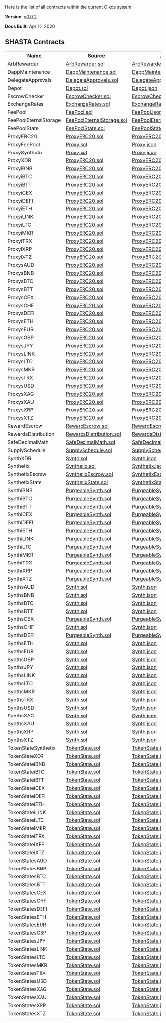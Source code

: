 Here is the list of all contracts within the current Oikos system.

**Version**: [v0.0.2](https://github.com/oikos-cash/oikos/tree/v0.0.2)

**Docs Built**: Apr 10, 2020



 
## SHASTA Contracts
<table><tr><th>Name</th><th>Source</th><th>ABI</th><th>Address</th></tr>
              <tr>
                <td>ArbRewarder</td>
                <td><a target="_blank" href="https://github.com/oikos-cash/oikos/blob/master/contracts/ArbRewarder.sol">ArbRewarder.sol</a></td>
                <td><a target="_blank" href="https://raw.githubusercontent.com/oikos-cash/oikos-js/master/lib/abis/shasta/ArbRewarder.json">ArbRewarder.json</a></td>
                <td><a target="_blank" href="https://shasta.tronscan.io/#/address/TQSzkqxRUiahFoUccjqNiRJFrRfaQBt8WQ">TQSzkqxRUiahFoUccjqNiRJFrRfaQBt8WQ</a>
                </td>
              </tr>
              <tr>
                <td>DappMaintenance</td>
                <td><a target="_blank" href="https://github.com/oikos-cash/oikos/blob/master/contracts/DappMaintenance.sol">DappMaintenance.sol</a></td>
                <td><a target="_blank" href="https://raw.githubusercontent.com/oikos-cash/oikos-js/master/lib/abis/shasta/DappMaintenance.json">DappMaintenance.json</a></td>
                <td><a target="_blank" href="https://shasta.tronscan.io/#/address/TMbsaahBosatxBC34WjfbLQxBfcF7B1gKs">TMbsaahBosatxBC34WjfbLQxBfcF7B1gKs</a>
                </td>
              </tr>
              <tr>
                <td>DelegateApprovals</td>
                <td><a target="_blank" href="https://github.com/oikos-cash/oikos/blob/master/contracts/DelegateApprovals.sol">DelegateApprovals.sol</a></td>
                <td><a target="_blank" href="https://raw.githubusercontent.com/oikos-cash/oikos-js/master/lib/abis/shasta/DelegateApprovals.json">DelegateApprovals.json</a></td>
                <td><a target="_blank" href="https://shasta.tronscan.io/#/address/THm35mJjSHAtgv2bLpR9VUyRdZyoauMdgr">THm35mJjSHAtgv2bLpR9VUyRdZyoauMdgr</a>
                </td>
              </tr>
              <tr>
                <td>Depot</td>
                <td><a target="_blank" href="https://github.com/oikos-cash/oikos/blob/master/contracts/Depot.sol">Depot.sol</a></td>
                <td><a target="_blank" href="https://raw.githubusercontent.com/oikos-cash/oikos-js/master/lib/abis/shasta/Depot.json">Depot.json</a></td>
                <td><a target="_blank" href="https://shasta.tronscan.io/#/address/TAqfGsbucgCB9pRuiEHJhUNBnMXa5z2zBn">TAqfGsbucgCB9pRuiEHJhUNBnMXa5z2zBn</a>
                </td>
              </tr>
              <tr>
                <td>EscrowChecker</td>
                <td><a target="_blank" href="https://github.com/oikos-cash/oikos/blob/master/contracts/EscrowChecker.sol">EscrowChecker.sol</a></td>
                <td><a target="_blank" href="https://raw.githubusercontent.com/oikos-cash/oikos-js/master/lib/abis/shasta/EscrowChecker.json">EscrowChecker.json</a></td>
                <td><a target="_blank" href="https://shasta.tronscan.io/#/address/TKW9XLS68zsUrjW8RsShN4JeRf8HrUbaFw">TKW9XLS68zsUrjW8RsShN4JeRf8HrUbaFw</a>
                </td>
              </tr>
              <tr>
                <td>ExchangeRates</td>
                <td><a target="_blank" href="https://github.com/oikos-cash/oikos/blob/master/contracts/ExchangeRates.sol">ExchangeRates.sol</a></td>
                <td><a target="_blank" href="https://raw.githubusercontent.com/oikos-cash/oikos-js/master/lib/abis/shasta/ExchangeRates.json">ExchangeRates.json</a></td>
                <td><a target="_blank" href="https://shasta.tronscan.io/#/address/TLq9xNjSbtA2qH9RncSQHj5dqdj2Drgg81">TLq9xNjSbtA2qH9RncSQHj5dqdj2Drgg81</a>
                </td>
              </tr>
              <tr>
                <td>FeePool</td>
                <td><a target="_blank" href="https://github.com/oikos-cash/oikos/blob/master/contracts/FeePool.sol">FeePool.sol</a></td>
                <td><a target="_blank" href="https://raw.githubusercontent.com/oikos-cash/oikos-js/master/lib/abis/shasta/FeePool.json">FeePool.json</a></td>
                <td><a target="_blank" href="https://shasta.tronscan.io/#/address/TQdSfKSYc6j3SQrsdzgCdqaV6ZPLRxWQLa">TQdSfKSYc6j3SQrsdzgCdqaV6ZPLRxWQLa</a>
                </td>
              </tr>
              <tr>
                <td>FeePoolEternalStorage</td>
                <td><a target="_blank" href="https://github.com/oikos-cash/oikos/blob/master/contracts/FeePoolEternalStorage.sol">FeePoolEternalStorage.sol</a></td>
                <td><a target="_blank" href="https://raw.githubusercontent.com/oikos-cash/oikos-js/master/lib/abis/shasta/FeePoolEternalStorage.json">FeePoolEternalStorage.json</a></td>
                <td><a target="_blank" href="https://shasta.tronscan.io/#/address/TEVjVKMh6dvwxyWLc7P5urvkhC2kxAqMqt">TEVjVKMh6dvwxyWLc7P5urvkhC2kxAqMqt</a>
                </td>
              </tr>
              <tr>
                <td>FeePoolState</td>
                <td><a target="_blank" href="https://github.com/oikos-cash/oikos/blob/master/contracts/FeePoolState.sol">FeePoolState.sol</a></td>
                <td><a target="_blank" href="https://raw.githubusercontent.com/oikos-cash/oikos-js/master/lib/abis/shasta/FeePoolState.json">FeePoolState.json</a></td>
                <td><a target="_blank" href="https://shasta.tronscan.io/#/address/TJwduZBtpMsj5dHiiMrdojWBZJBpbv4nFy">TJwduZBtpMsj5dHiiMrdojWBZJBpbv4nFy</a>
                </td>
              </tr>
              <tr>
                <td>ProxyERC20</td>
                <td><a target="_blank" href="https://github.com/oikos-cash/oikos/blob/master/contracts/ProxyERC20.sol">ProxyERC20.sol</a></td>
                <td><a target="_blank" href="https://raw.githubusercontent.com/oikos-cash/oikos-js/master/lib/abis/shasta/ProxyERC20.json">ProxyERC20.json</a></td>
                <td><a target="_blank" href="https://shasta.tronscan.io/#/address/TXDTbMyeR6NeqZEGCJ5qRZDwCs4NhbPyAy">TXDTbMyeR6NeqZEGCJ5qRZDwCs4NhbPyAy</a>
                </td>
              </tr>
              <tr>
                <td>ProxyFeePool</td>
                <td><a target="_blank" href="https://github.com/oikos-cash/oikos/blob/master/contracts/Proxy.sol">Proxy.sol</a></td>
                <td><a target="_blank" href="https://raw.githubusercontent.com/oikos-cash/oikos-js/master/lib/abis/shasta/Proxy.json">Proxy.json</a></td>
                <td><a target="_blank" href="https://shasta.tronscan.io/#/address/TEcmfDdCzFfe7LskLwPJivp4SmS7yFx5Yc">TEcmfDdCzFfe7LskLwPJivp4SmS7yFx5Yc</a>
                </td>
              </tr>
              <tr>
                <td>ProxySynthetix</td>
                <td><a target="_blank" href="https://github.com/oikos-cash/oikos/blob/master/contracts/Proxy.sol">Proxy.sol</a></td>
                <td><a target="_blank" href="https://raw.githubusercontent.com/oikos-cash/oikos-js/master/lib/abis/shasta/Proxy.json">Proxy.json</a></td>
                <td><a target="_blank" href="https://shasta.tronscan.io/#/address/TCdYAEDsAdzUSfPScwtQojv621WbhqMwKz">TCdYAEDsAdzUSfPScwtQojv621WbhqMwKz</a>
                </td>
              </tr>
              <tr>
                <td>ProxyXDR</td>
                <td><a target="_blank" href="https://github.com/oikos-cash/oikos/blob/master/contracts/ProxyERC20.sol">ProxyERC20.sol</a></td>
                <td><a target="_blank" href="https://raw.githubusercontent.com/oikos-cash/oikos-js/master/lib/abis/shasta/ProxyERC20.json">ProxyERC20.json</a></td>
                <td><a target="_blank" href="https://shasta.tronscan.io/#/address/TJbTovzmALWRqihBYVCRXgFUY2YgCNbdrr">TJbTovzmALWRqihBYVCRXgFUY2YgCNbdrr</a>
                </td>
              </tr>
              <tr>
                <td>ProxyiBNB</td>
                <td><a target="_blank" href="https://github.com/oikos-cash/oikos/blob/master/contracts/ProxyERC20.sol">ProxyERC20.sol</a></td>
                <td><a target="_blank" href="https://raw.githubusercontent.com/oikos-cash/oikos-js/master/lib/abis/shasta/ProxyERC20.json">ProxyERC20.json</a></td>
                <td><a target="_blank" href="https://shasta.tronscan.io/#/address/TARN4gMicuMxBU13TV3iC7nBBjj23LRiDu">TARN4gMicuMxBU13TV3iC7nBBjj23LRiDu</a>
                </td>
              </tr>
              <tr>
                <td>ProxyiBTC</td>
                <td><a target="_blank" href="https://github.com/oikos-cash/oikos/blob/master/contracts/ProxyERC20.sol">ProxyERC20.sol</a></td>
                <td><a target="_blank" href="https://raw.githubusercontent.com/oikos-cash/oikos-js/master/lib/abis/shasta/ProxyERC20.json">ProxyERC20.json</a></td>
                <td><a target="_blank" href="https://shasta.tronscan.io/#/address/TL6DbCoe6Gp91b2C6efho7buMoHqtmAy17">TL6DbCoe6Gp91b2C6efho7buMoHqtmAy17</a>
                </td>
              </tr>
              <tr>
                <td>ProxyiBTT</td>
                <td><a target="_blank" href="https://github.com/oikos-cash/oikos/blob/master/contracts/ProxyERC20.sol">ProxyERC20.sol</a></td>
                <td><a target="_blank" href="https://raw.githubusercontent.com/oikos-cash/oikos-js/master/lib/abis/shasta/ProxyERC20.json">ProxyERC20.json</a></td>
                <td><a target="_blank" href="https://shasta.tronscan.io/#/address/TPS3YnxUDPWLk7pwvJpPrbsvj2SFTk2TKX">TPS3YnxUDPWLk7pwvJpPrbsvj2SFTk2TKX</a>
                </td>
              </tr>
              <tr>
                <td>ProxyiCEX</td>
                <td><a target="_blank" href="https://github.com/oikos-cash/oikos/blob/master/contracts/ProxyERC20.sol">ProxyERC20.sol</a></td>
                <td><a target="_blank" href="https://raw.githubusercontent.com/oikos-cash/oikos-js/master/lib/abis/shasta/ProxyERC20.json">ProxyERC20.json</a></td>
                <td><a target="_blank" href="https://shasta.tronscan.io/#/address/TWQnjmV36HpUBBDiW3jjx7cVtbT59KN9U6">TWQnjmV36HpUBBDiW3jjx7cVtbT59KN9U6</a>
                </td>
              </tr>
              <tr>
                <td>ProxyiDEFI</td>
                <td><a target="_blank" href="https://github.com/oikos-cash/oikos/blob/master/contracts/ProxyERC20.sol">ProxyERC20.sol</a></td>
                <td><a target="_blank" href="https://raw.githubusercontent.com/oikos-cash/oikos-js/master/lib/abis/shasta/ProxyERC20.json">ProxyERC20.json</a></td>
                <td><a target="_blank" href="https://shasta.tronscan.io/#/address/TFfxTetfg1Ew9bPTmHFP6jQ5RYucAWV4kE">TFfxTetfg1Ew9bPTmHFP6jQ5RYucAWV4kE</a>
                </td>
              </tr>
              <tr>
                <td>ProxyiETH</td>
                <td><a target="_blank" href="https://github.com/oikos-cash/oikos/blob/master/contracts/ProxyERC20.sol">ProxyERC20.sol</a></td>
                <td><a target="_blank" href="https://raw.githubusercontent.com/oikos-cash/oikos-js/master/lib/abis/shasta/ProxyERC20.json">ProxyERC20.json</a></td>
                <td><a target="_blank" href="https://shasta.tronscan.io/#/address/TYtiJfy85Ybqr6ommEca2EjVPg2mQbaCqa">TYtiJfy85Ybqr6ommEca2EjVPg2mQbaCqa</a>
                </td>
              </tr>
              <tr>
                <td>ProxyiLINK</td>
                <td><a target="_blank" href="https://github.com/oikos-cash/oikos/blob/master/contracts/ProxyERC20.sol">ProxyERC20.sol</a></td>
                <td><a target="_blank" href="https://raw.githubusercontent.com/oikos-cash/oikos-js/master/lib/abis/shasta/ProxyERC20.json">ProxyERC20.json</a></td>
                <td><a target="_blank" href="https://shasta.tronscan.io/#/address/TNBVb2as9bDyiNZN4Ays47oh5wF1TqxUJ4">TNBVb2as9bDyiNZN4Ays47oh5wF1TqxUJ4</a>
                </td>
              </tr>
              <tr>
                <td>ProxyiLTC</td>
                <td><a target="_blank" href="https://github.com/oikos-cash/oikos/blob/master/contracts/ProxyERC20.sol">ProxyERC20.sol</a></td>
                <td><a target="_blank" href="https://raw.githubusercontent.com/oikos-cash/oikos-js/master/lib/abis/shasta/ProxyERC20.json">ProxyERC20.json</a></td>
                <td><a target="_blank" href="https://shasta.tronscan.io/#/address/TUVbLyg7K89PCUQ11EYwoy4ZmfVoHAb2gY">TUVbLyg7K89PCUQ11EYwoy4ZmfVoHAb2gY</a>
                </td>
              </tr>
              <tr>
                <td>ProxyiMKR</td>
                <td><a target="_blank" href="https://github.com/oikos-cash/oikos/blob/master/contracts/ProxyERC20.sol">ProxyERC20.sol</a></td>
                <td><a target="_blank" href="https://raw.githubusercontent.com/oikos-cash/oikos-js/master/lib/abis/shasta/ProxyERC20.json">ProxyERC20.json</a></td>
                <td><a target="_blank" href="https://shasta.tronscan.io/#/address/TX3pKEEoRZSjqKoV1q1pdSVe357aGcbmxk">TX3pKEEoRZSjqKoV1q1pdSVe357aGcbmxk</a>
                </td>
              </tr>
              <tr>
                <td>ProxyiTRX</td>
                <td><a target="_blank" href="https://github.com/oikos-cash/oikos/blob/master/contracts/ProxyERC20.sol">ProxyERC20.sol</a></td>
                <td><a target="_blank" href="https://raw.githubusercontent.com/oikos-cash/oikos-js/master/lib/abis/shasta/ProxyERC20.json">ProxyERC20.json</a></td>
                <td><a target="_blank" href="https://shasta.tronscan.io/#/address/TZ6o6SjqbwwyaXAhwHVSttVabNkA3JHaeA">TZ6o6SjqbwwyaXAhwHVSttVabNkA3JHaeA</a>
                </td>
              </tr>
              <tr>
                <td>ProxyiXRP</td>
                <td><a target="_blank" href="https://github.com/oikos-cash/oikos/blob/master/contracts/ProxyERC20.sol">ProxyERC20.sol</a></td>
                <td><a target="_blank" href="https://raw.githubusercontent.com/oikos-cash/oikos-js/master/lib/abis/shasta/ProxyERC20.json">ProxyERC20.json</a></td>
                <td><a target="_blank" href="https://shasta.tronscan.io/#/address/TMvxuEjF7oRJ7B4nZgXeie5DTdc4sxwfgj">TMvxuEjF7oRJ7B4nZgXeie5DTdc4sxwfgj</a>
                </td>
              </tr>
              <tr>
                <td>ProxyiXTZ</td>
                <td><a target="_blank" href="https://github.com/oikos-cash/oikos/blob/master/contracts/ProxyERC20.sol">ProxyERC20.sol</a></td>
                <td><a target="_blank" href="https://raw.githubusercontent.com/oikos-cash/oikos-js/master/lib/abis/shasta/ProxyERC20.json">ProxyERC20.json</a></td>
                <td><a target="_blank" href="https://shasta.tronscan.io/#/address/TSq66ezQtPQm21A2cUBbKS6GsgNXKSJqAQ">TSq66ezQtPQm21A2cUBbKS6GsgNXKSJqAQ</a>
                </td>
              </tr>
              <tr>
                <td>ProxysAUD</td>
                <td><a target="_blank" href="https://github.com/oikos-cash/oikos/blob/master/contracts/ProxyERC20.sol">ProxyERC20.sol</a></td>
                <td><a target="_blank" href="https://raw.githubusercontent.com/oikos-cash/oikos-js/master/lib/abis/shasta/ProxyERC20.json">ProxyERC20.json</a></td>
                <td><a target="_blank" href="https://shasta.tronscan.io/#/address/TXTVkUuvw496ucApD43KywrBG3hPRPSXxX">TXTVkUuvw496ucApD43KywrBG3hPRPSXxX</a>
                </td>
              </tr>
              <tr>
                <td>ProxysBNB</td>
                <td><a target="_blank" href="https://github.com/oikos-cash/oikos/blob/master/contracts/ProxyERC20.sol">ProxyERC20.sol</a></td>
                <td><a target="_blank" href="https://raw.githubusercontent.com/oikos-cash/oikos-js/master/lib/abis/shasta/ProxyERC20.json">ProxyERC20.json</a></td>
                <td><a target="_blank" href="https://shasta.tronscan.io/#/address/TSKF4fWuc7tRKjbg8ADg2cZW71u3UJTeQZ">TSKF4fWuc7tRKjbg8ADg2cZW71u3UJTeQZ</a>
                </td>
              </tr>
              <tr>
                <td>ProxysBTC</td>
                <td><a target="_blank" href="https://github.com/oikos-cash/oikos/blob/master/contracts/ProxyERC20.sol">ProxyERC20.sol</a></td>
                <td><a target="_blank" href="https://raw.githubusercontent.com/oikos-cash/oikos-js/master/lib/abis/shasta/ProxyERC20.json">ProxyERC20.json</a></td>
                <td><a target="_blank" href="https://shasta.tronscan.io/#/address/TPFmTFqZjchDq5vrxQ9CJb2A4jsZL9M6Vo">TPFmTFqZjchDq5vrxQ9CJb2A4jsZL9M6Vo</a>
                </td>
              </tr>
              <tr>
                <td>ProxysBTT</td>
                <td><a target="_blank" href="https://github.com/oikos-cash/oikos/blob/master/contracts/ProxyERC20.sol">ProxyERC20.sol</a></td>
                <td><a target="_blank" href="https://raw.githubusercontent.com/oikos-cash/oikos-js/master/lib/abis/shasta/ProxyERC20.json">ProxyERC20.json</a></td>
                <td><a target="_blank" href="https://shasta.tronscan.io/#/address/TNEzrZcNHy7jkEhFaNgeff6GHbZe329uVC">TNEzrZcNHy7jkEhFaNgeff6GHbZe329uVC</a>
                </td>
              </tr>
              <tr>
                <td>ProxysCEX</td>
                <td><a target="_blank" href="https://github.com/oikos-cash/oikos/blob/master/contracts/ProxyERC20.sol">ProxyERC20.sol</a></td>
                <td><a target="_blank" href="https://raw.githubusercontent.com/oikos-cash/oikos-js/master/lib/abis/shasta/ProxyERC20.json">ProxyERC20.json</a></td>
                <td><a target="_blank" href="https://shasta.tronscan.io/#/address/TM8gJm87D65VurXJQGhvEmPesWKZFrb2bv">TM8gJm87D65VurXJQGhvEmPesWKZFrb2bv</a>
                </td>
              </tr>
              <tr>
                <td>ProxysCHF</td>
                <td><a target="_blank" href="https://github.com/oikos-cash/oikos/blob/master/contracts/ProxyERC20.sol">ProxyERC20.sol</a></td>
                <td><a target="_blank" href="https://raw.githubusercontent.com/oikos-cash/oikos-js/master/lib/abis/shasta/ProxyERC20.json">ProxyERC20.json</a></td>
                <td><a target="_blank" href="https://shasta.tronscan.io/#/address/TLeSniU5rJM5TCjWa52TKCnwMeJy3HQ6yx">TLeSniU5rJM5TCjWa52TKCnwMeJy3HQ6yx</a>
                </td>
              </tr>
              <tr>
                <td>ProxysDEFI</td>
                <td><a target="_blank" href="https://github.com/oikos-cash/oikos/blob/master/contracts/ProxyERC20.sol">ProxyERC20.sol</a></td>
                <td><a target="_blank" href="https://raw.githubusercontent.com/oikos-cash/oikos-js/master/lib/abis/shasta/ProxyERC20.json">ProxyERC20.json</a></td>
                <td><a target="_blank" href="https://shasta.tronscan.io/#/address/TNPoMdc46tAsu88FSLv5vWVQvWxJZ6nPM4">TNPoMdc46tAsu88FSLv5vWVQvWxJZ6nPM4</a>
                </td>
              </tr>
              <tr>
                <td>ProxysETH</td>
                <td><a target="_blank" href="https://github.com/oikos-cash/oikos/blob/master/contracts/ProxyERC20.sol">ProxyERC20.sol</a></td>
                <td><a target="_blank" href="https://raw.githubusercontent.com/oikos-cash/oikos-js/master/lib/abis/shasta/ProxyERC20.json">ProxyERC20.json</a></td>
                <td><a target="_blank" href="https://shasta.tronscan.io/#/address/TUivX3BtmvFkvh1hhebr3DCmUbtPFJZssw">TUivX3BtmvFkvh1hhebr3DCmUbtPFJZssw</a>
                </td>
              </tr>
              <tr>
                <td>ProxysEUR</td>
                <td><a target="_blank" href="https://github.com/oikos-cash/oikos/blob/master/contracts/ProxyERC20.sol">ProxyERC20.sol</a></td>
                <td><a target="_blank" href="https://raw.githubusercontent.com/oikos-cash/oikos-js/master/lib/abis/shasta/ProxyERC20.json">ProxyERC20.json</a></td>
                <td><a target="_blank" href="https://shasta.tronscan.io/#/address/TNjGgA4VaXJDTeie3dZmqqHqWRC5vKyj5r">TNjGgA4VaXJDTeie3dZmqqHqWRC5vKyj5r</a>
                </td>
              </tr>
              <tr>
                <td>ProxysGBP</td>
                <td><a target="_blank" href="https://github.com/oikos-cash/oikos/blob/master/contracts/ProxyERC20.sol">ProxyERC20.sol</a></td>
                <td><a target="_blank" href="https://raw.githubusercontent.com/oikos-cash/oikos-js/master/lib/abis/shasta/ProxyERC20.json">ProxyERC20.json</a></td>
                <td><a target="_blank" href="https://shasta.tronscan.io/#/address/TAfdd625zag7TjwjPsb263f8hyosKKprJk">TAfdd625zag7TjwjPsb263f8hyosKKprJk</a>
                </td>
              </tr>
              <tr>
                <td>ProxysJPY</td>
                <td><a target="_blank" href="https://github.com/oikos-cash/oikos/blob/master/contracts/ProxyERC20.sol">ProxyERC20.sol</a></td>
                <td><a target="_blank" href="https://raw.githubusercontent.com/oikos-cash/oikos-js/master/lib/abis/shasta/ProxyERC20.json">ProxyERC20.json</a></td>
                <td><a target="_blank" href="https://shasta.tronscan.io/#/address/THcNEFkZ5nzsaTMVXTS36kk3ho9Tx3CHZ1">THcNEFkZ5nzsaTMVXTS36kk3ho9Tx3CHZ1</a>
                </td>
              </tr>
              <tr>
                <td>ProxysLINK</td>
                <td><a target="_blank" href="https://github.com/oikos-cash/oikos/blob/master/contracts/ProxyERC20.sol">ProxyERC20.sol</a></td>
                <td><a target="_blank" href="https://raw.githubusercontent.com/oikos-cash/oikos-js/master/lib/abis/shasta/ProxyERC20.json">ProxyERC20.json</a></td>
                <td><a target="_blank" href="https://shasta.tronscan.io/#/address/TBmu7P4g8BAfME8WAjatHipibfpvoTNwSa">TBmu7P4g8BAfME8WAjatHipibfpvoTNwSa</a>
                </td>
              </tr>
              <tr>
                <td>ProxysLTC</td>
                <td><a target="_blank" href="https://github.com/oikos-cash/oikos/blob/master/contracts/ProxyERC20.sol">ProxyERC20.sol</a></td>
                <td><a target="_blank" href="https://raw.githubusercontent.com/oikos-cash/oikos-js/master/lib/abis/shasta/ProxyERC20.json">ProxyERC20.json</a></td>
                <td><a target="_blank" href="https://shasta.tronscan.io/#/address/TH1r9izUbDzHEp236WBXst2oRbrE6rQn6J">TH1r9izUbDzHEp236WBXst2oRbrE6rQn6J</a>
                </td>
              </tr>
              <tr>
                <td>ProxysMKR</td>
                <td><a target="_blank" href="https://github.com/oikos-cash/oikos/blob/master/contracts/ProxyERC20.sol">ProxyERC20.sol</a></td>
                <td><a target="_blank" href="https://raw.githubusercontent.com/oikos-cash/oikos-js/master/lib/abis/shasta/ProxyERC20.json">ProxyERC20.json</a></td>
                <td><a target="_blank" href="https://shasta.tronscan.io/#/address/TGL1yLdo6Cyh7vKgGMrUHo5MXvCVRyjVCX">TGL1yLdo6Cyh7vKgGMrUHo5MXvCVRyjVCX</a>
                </td>
              </tr>
              <tr>
                <td>ProxysTRX</td>
                <td><a target="_blank" href="https://github.com/oikos-cash/oikos/blob/master/contracts/ProxyERC20.sol">ProxyERC20.sol</a></td>
                <td><a target="_blank" href="https://raw.githubusercontent.com/oikos-cash/oikos-js/master/lib/abis/shasta/ProxyERC20.json">ProxyERC20.json</a></td>
                <td><a target="_blank" href="https://shasta.tronscan.io/#/address/TATt7QiRcrrhaoDhm2Xky3Yn7fjPWfRMdV">TATt7QiRcrrhaoDhm2Xky3Yn7fjPWfRMdV</a>
                </td>
              </tr>
              <tr>
                <td>ProxysUSD</td>
                <td><a target="_blank" href="https://github.com/oikos-cash/oikos/blob/master/contracts/ProxyERC20.sol">ProxyERC20.sol</a></td>
                <td><a target="_blank" href="https://raw.githubusercontent.com/oikos-cash/oikos-js/master/lib/abis/shasta/ProxyERC20.json">ProxyERC20.json</a></td>
                <td><a target="_blank" href="https://shasta.tronscan.io/#/address/TBFdp2jfMccwneRnbcobCa6txrxo1a1tvi">TBFdp2jfMccwneRnbcobCa6txrxo1a1tvi</a>
                </td>
              </tr>
              <tr>
                <td>ProxysXAG</td>
                <td><a target="_blank" href="https://github.com/oikos-cash/oikos/blob/master/contracts/ProxyERC20.sol">ProxyERC20.sol</a></td>
                <td><a target="_blank" href="https://raw.githubusercontent.com/oikos-cash/oikos-js/master/lib/abis/shasta/ProxyERC20.json">ProxyERC20.json</a></td>
                <td><a target="_blank" href="https://shasta.tronscan.io/#/address/TUH6jcYB7gFze6VK5icnkKg8Pf4wsJdCYf">TUH6jcYB7gFze6VK5icnkKg8Pf4wsJdCYf</a>
                </td>
              </tr>
              <tr>
                <td>ProxysXAU</td>
                <td><a target="_blank" href="https://github.com/oikos-cash/oikos/blob/master/contracts/ProxyERC20.sol">ProxyERC20.sol</a></td>
                <td><a target="_blank" href="https://raw.githubusercontent.com/oikos-cash/oikos-js/master/lib/abis/shasta/ProxyERC20.json">ProxyERC20.json</a></td>
                <td><a target="_blank" href="https://shasta.tronscan.io/#/address/TEFHnoJDTyxPeza9rdjxWUp9AmeboQLXhr">TEFHnoJDTyxPeza9rdjxWUp9AmeboQLXhr</a>
                </td>
              </tr>
              <tr>
                <td>ProxysXRP</td>
                <td><a target="_blank" href="https://github.com/oikos-cash/oikos/blob/master/contracts/ProxyERC20.sol">ProxyERC20.sol</a></td>
                <td><a target="_blank" href="https://raw.githubusercontent.com/oikos-cash/oikos-js/master/lib/abis/shasta/ProxyERC20.json">ProxyERC20.json</a></td>
                <td><a target="_blank" href="https://shasta.tronscan.io/#/address/TEiLfb4PJtJhPbCRx8hH7w47AhYDXigi2M">TEiLfb4PJtJhPbCRx8hH7w47AhYDXigi2M</a>
                </td>
              </tr>
              <tr>
                <td>ProxysXTZ</td>
                <td><a target="_blank" href="https://github.com/oikos-cash/oikos/blob/master/contracts/ProxyERC20.sol">ProxyERC20.sol</a></td>
                <td><a target="_blank" href="https://raw.githubusercontent.com/oikos-cash/oikos-js/master/lib/abis/shasta/ProxyERC20.json">ProxyERC20.json</a></td>
                <td><a target="_blank" href="https://shasta.tronscan.io/#/address/TUtNubfPr8Bj3AoR1YdztJtXF8xXexvxGZ">TUtNubfPr8Bj3AoR1YdztJtXF8xXexvxGZ</a>
                </td>
              </tr>
              <tr>
                <td>RewardEscrow</td>
                <td><a target="_blank" href="https://github.com/oikos-cash/oikos/blob/master/contracts/RewardEscrow.sol">RewardEscrow.sol</a></td>
                <td><a target="_blank" href="https://raw.githubusercontent.com/oikos-cash/oikos-js/master/lib/abis/shasta/RewardEscrow.json">RewardEscrow.json</a></td>
                <td><a target="_blank" href="https://shasta.tronscan.io/#/address/TVgoLk8PnJcG7NBF7k3kLbtH5ZyNUpJtYQ">TVgoLk8PnJcG7NBF7k3kLbtH5ZyNUpJtYQ</a>
                </td>
              </tr>
              <tr>
                <td>RewardsDistribution</td>
                <td><a target="_blank" href="https://github.com/oikos-cash/oikos/blob/master/contracts/RewardsDistribution.sol">RewardsDistribution.sol</a></td>
                <td><a target="_blank" href="https://raw.githubusercontent.com/oikos-cash/oikos-js/master/lib/abis/shasta/RewardsDistribution.json">RewardsDistribution.json</a></td>
                <td><a target="_blank" href="https://shasta.tronscan.io/#/address/TERhbqdKdZWj1iay1BdMzufyhfYrDWDRrf">TERhbqdKdZWj1iay1BdMzufyhfYrDWDRrf</a>
                </td>
              </tr>
              <tr>
                <td>SafeDecimalMath</td>
                <td><a target="_blank" href="https://github.com/oikos-cash/oikos/blob/master/contracts/SafeDecimalMath.sol">SafeDecimalMath.sol</a></td>
                <td><a target="_blank" href="https://raw.githubusercontent.com/oikos-cash/oikos-js/master/lib/abis/shasta/SafeDecimalMath.json">SafeDecimalMath.json</a></td>
                <td><a target="_blank" href="https://shasta.tronscan.io/#/address/TESZ8fnrQYGKvnSLYRW5V3MYhzqpwFYBET">TESZ8fnrQYGKvnSLYRW5V3MYhzqpwFYBET</a>
                </td>
              </tr>
              <tr>
                <td>SupplySchedule</td>
                <td><a target="_blank" href="https://github.com/oikos-cash/oikos/blob/master/contracts/SupplySchedule.sol">SupplySchedule.sol</a></td>
                <td><a target="_blank" href="https://raw.githubusercontent.com/oikos-cash/oikos-js/master/lib/abis/shasta/SupplySchedule.json">SupplySchedule.json</a></td>
                <td><a target="_blank" href="https://shasta.tronscan.io/#/address/TW93YLgiUAqbPd3W4cTzhNqyDnVdfVWiGg">TW93YLgiUAqbPd3W4cTzhNqyDnVdfVWiGg</a>
                </td>
              </tr>
              <tr>
                <td>SynthXDR</td>
                <td><a target="_blank" href="https://github.com/oikos-cash/oikos/blob/master/contracts/Synth.sol">Synth.sol</a></td>
                <td><a target="_blank" href="https://raw.githubusercontent.com/oikos-cash/oikos-js/master/lib/abis/shasta/Synth.json">Synth.json</a></td>
                <td><a target="_blank" href="https://shasta.tronscan.io/#/address/TLe4ids9n6BU6AbDL1ZyXwe4WfjiAFiwhk">TLe4ids9n6BU6AbDL1ZyXwe4WfjiAFiwhk</a>
                </td>
              </tr>
              <tr>
                <td>Synthetix</td>
                <td><a target="_blank" href="https://github.com/oikos-cash/oikos/blob/master/contracts/Synthetix.sol">Synthetix.sol</a></td>
                <td><a target="_blank" href="https://raw.githubusercontent.com/oikos-cash/oikos-js/master/lib/abis/shasta/Synthetix.json">Synthetix.json</a></td>
                <td><a target="_blank" href="https://shasta.tronscan.io/#/address/TMLDn1nJKBCFkRNFghT8Cb7c5UJZfwYmnX">TMLDn1nJKBCFkRNFghT8Cb7c5UJZfwYmnX</a>
                </td>
              </tr>
              <tr>
                <td>SynthetixEscrow</td>
                <td><a target="_blank" href="https://github.com/oikos-cash/oikos/blob/master/contracts/SynthetixEscrow.sol">SynthetixEscrow.sol</a></td>
                <td><a target="_blank" href="https://raw.githubusercontent.com/oikos-cash/oikos-js/master/lib/abis/shasta/SynthetixEscrow.json">SynthetixEscrow.json</a></td>
                <td><a target="_blank" href="https://shasta.tronscan.io/#/address/TLQyJ4pWeXPyvj5ehyvy3f3HbejBFVVqZs">TLQyJ4pWeXPyvj5ehyvy3f3HbejBFVVqZs</a>
                </td>
              </tr>
              <tr>
                <td>SynthetixState</td>
                <td><a target="_blank" href="https://github.com/oikos-cash/oikos/blob/master/contracts/SynthetixState.sol">SynthetixState.sol</a></td>
                <td><a target="_blank" href="https://raw.githubusercontent.com/oikos-cash/oikos-js/master/lib/abis/shasta/SynthetixState.json">SynthetixState.json</a></td>
                <td><a target="_blank" href="https://shasta.tronscan.io/#/address/TXu2shW8Kz25f2dapuikNYFrmTeC1AADC3">TXu2shW8Kz25f2dapuikNYFrmTeC1AADC3</a>
                </td>
              </tr>
              <tr>
                <td>SynthiBNB</td>
                <td><a target="_blank" href="https://github.com/oikos-cash/oikos/blob/master/contracts/PurgeableSynth.sol">PurgeableSynth.sol</a></td>
                <td><a target="_blank" href="https://raw.githubusercontent.com/oikos-cash/oikos-js/master/lib/abis/shasta/PurgeableSynth.json">PurgeableSynth.json</a></td>
                <td><a target="_blank" href="https://shasta.tronscan.io/#/address/TFtnLmS6WELN6mmt5q96ZoC957yz6arfrd">TFtnLmS6WELN6mmt5q96ZoC957yz6arfrd</a>
                </td>
              </tr>
              <tr>
                <td>SynthiBTC</td>
                <td><a target="_blank" href="https://github.com/oikos-cash/oikos/blob/master/contracts/PurgeableSynth.sol">PurgeableSynth.sol</a></td>
                <td><a target="_blank" href="https://raw.githubusercontent.com/oikos-cash/oikos-js/master/lib/abis/shasta/PurgeableSynth.json">PurgeableSynth.json</a></td>
                <td><a target="_blank" href="https://shasta.tronscan.io/#/address/TP2ksT6fwvfibWmks6jwpNFKmqisDT8rcK">TP2ksT6fwvfibWmks6jwpNFKmqisDT8rcK</a>
                </td>
              </tr>
              <tr>
                <td>SynthiBTT</td>
                <td><a target="_blank" href="https://github.com/oikos-cash/oikos/blob/master/contracts/PurgeableSynth.sol">PurgeableSynth.sol</a></td>
                <td><a target="_blank" href="https://raw.githubusercontent.com/oikos-cash/oikos-js/master/lib/abis/shasta/PurgeableSynth.json">PurgeableSynth.json</a></td>
                <td><a target="_blank" href="https://shasta.tronscan.io/#/address/TWe7Febi8pW3wFyCduZcnjtZ23bt5Unp3S">TWe7Febi8pW3wFyCduZcnjtZ23bt5Unp3S</a>
                </td>
              </tr>
              <tr>
                <td>SynthiCEX</td>
                <td><a target="_blank" href="https://github.com/oikos-cash/oikos/blob/master/contracts/PurgeableSynth.sol">PurgeableSynth.sol</a></td>
                <td><a target="_blank" href="https://raw.githubusercontent.com/oikos-cash/oikos-js/master/lib/abis/shasta/PurgeableSynth.json">PurgeableSynth.json</a></td>
                <td><a target="_blank" href="https://shasta.tronscan.io/#/address/TRBVnRLT63RKEkVF4qrnD1LpBMCqL9itRu">TRBVnRLT63RKEkVF4qrnD1LpBMCqL9itRu</a>
                </td>
              </tr>
              <tr>
                <td>SynthiDEFI</td>
                <td><a target="_blank" href="https://github.com/oikos-cash/oikos/blob/master/contracts/PurgeableSynth.sol">PurgeableSynth.sol</a></td>
                <td><a target="_blank" href="https://raw.githubusercontent.com/oikos-cash/oikos-js/master/lib/abis/shasta/PurgeableSynth.json">PurgeableSynth.json</a></td>
                <td><a target="_blank" href="https://shasta.tronscan.io/#/address/TJeFvHgveXe3RskVbVAUbXijFuoFQF2RXz">TJeFvHgveXe3RskVbVAUbXijFuoFQF2RXz</a>
                </td>
              </tr>
              <tr>
                <td>SynthiETH</td>
                <td><a target="_blank" href="https://github.com/oikos-cash/oikos/blob/master/contracts/PurgeableSynth.sol">PurgeableSynth.sol</a></td>
                <td><a target="_blank" href="https://raw.githubusercontent.com/oikos-cash/oikos-js/master/lib/abis/shasta/PurgeableSynth.json">PurgeableSynth.json</a></td>
                <td><a target="_blank" href="https://shasta.tronscan.io/#/address/TN8rMYdKVGwKf3zrup68xRLSKJ3cXryNmy">TN8rMYdKVGwKf3zrup68xRLSKJ3cXryNmy</a>
                </td>
              </tr>
              <tr>
                <td>SynthiLINK</td>
                <td><a target="_blank" href="https://github.com/oikos-cash/oikos/blob/master/contracts/PurgeableSynth.sol">PurgeableSynth.sol</a></td>
                <td><a target="_blank" href="https://raw.githubusercontent.com/oikos-cash/oikos-js/master/lib/abis/shasta/PurgeableSynth.json">PurgeableSynth.json</a></td>
                <td><a target="_blank" href="https://shasta.tronscan.io/#/address/TGzCLjiUQqK2FbDL7vxcezuFWf6irW2gya">TGzCLjiUQqK2FbDL7vxcezuFWf6irW2gya</a>
                </td>
              </tr>
              <tr>
                <td>SynthiLTC</td>
                <td><a target="_blank" href="https://github.com/oikos-cash/oikos/blob/master/contracts/PurgeableSynth.sol">PurgeableSynth.sol</a></td>
                <td><a target="_blank" href="https://raw.githubusercontent.com/oikos-cash/oikos-js/master/lib/abis/shasta/PurgeableSynth.json">PurgeableSynth.json</a></td>
                <td><a target="_blank" href="https://shasta.tronscan.io/#/address/TA7QDT4c5L7eWiFbcLgqupjqMZnKAWBmRg">TA7QDT4c5L7eWiFbcLgqupjqMZnKAWBmRg</a>
                </td>
              </tr>
              <tr>
                <td>SynthiMKR</td>
                <td><a target="_blank" href="https://github.com/oikos-cash/oikos/blob/master/contracts/PurgeableSynth.sol">PurgeableSynth.sol</a></td>
                <td><a target="_blank" href="https://raw.githubusercontent.com/oikos-cash/oikos-js/master/lib/abis/shasta/PurgeableSynth.json">PurgeableSynth.json</a></td>
                <td><a target="_blank" href="https://shasta.tronscan.io/#/address/TWwbSLtWedFq1kFZmpKQAqAB7fuW1qcE4V">TWwbSLtWedFq1kFZmpKQAqAB7fuW1qcE4V</a>
                </td>
              </tr>
              <tr>
                <td>SynthiTRX</td>
                <td><a target="_blank" href="https://github.com/oikos-cash/oikos/blob/master/contracts/PurgeableSynth.sol">PurgeableSynth.sol</a></td>
                <td><a target="_blank" href="https://raw.githubusercontent.com/oikos-cash/oikos-js/master/lib/abis/shasta/PurgeableSynth.json">PurgeableSynth.json</a></td>
                <td><a target="_blank" href="https://shasta.tronscan.io/#/address/TPzqtJpiE3TdbsRy618n6v9JhW2oroFRr1">TPzqtJpiE3TdbsRy618n6v9JhW2oroFRr1</a>
                </td>
              </tr>
              <tr>
                <td>SynthiXRP</td>
                <td><a target="_blank" href="https://github.com/oikos-cash/oikos/blob/master/contracts/PurgeableSynth.sol">PurgeableSynth.sol</a></td>
                <td><a target="_blank" href="https://raw.githubusercontent.com/oikos-cash/oikos-js/master/lib/abis/shasta/PurgeableSynth.json">PurgeableSynth.json</a></td>
                <td><a target="_blank" href="https://shasta.tronscan.io/#/address/TPrhn5HJQ7K8Xw1QSzjxmLCNeN5BAESRd1">TPrhn5HJQ7K8Xw1QSzjxmLCNeN5BAESRd1</a>
                </td>
              </tr>
              <tr>
                <td>SynthiXTZ</td>
                <td><a target="_blank" href="https://github.com/oikos-cash/oikos/blob/master/contracts/PurgeableSynth.sol">PurgeableSynth.sol</a></td>
                <td><a target="_blank" href="https://raw.githubusercontent.com/oikos-cash/oikos-js/master/lib/abis/shasta/PurgeableSynth.json">PurgeableSynth.json</a></td>
                <td><a target="_blank" href="https://shasta.tronscan.io/#/address/TQaMpzdcdg3JJdyuDLMexb6LCXhUynAqrR">TQaMpzdcdg3JJdyuDLMexb6LCXhUynAqrR</a>
                </td>
              </tr>
              <tr>
                <td>SynthsAUD</td>
                <td><a target="_blank" href="https://github.com/oikos-cash/oikos/blob/master/contracts/Synth.sol">Synth.sol</a></td>
                <td><a target="_blank" href="https://raw.githubusercontent.com/oikos-cash/oikos-js/master/lib/abis/shasta/Synth.json">Synth.json</a></td>
                <td><a target="_blank" href="https://shasta.tronscan.io/#/address/TAYvaCbthqks9RzPynrbGYQ6gxHWK2hW6C">TAYvaCbthqks9RzPynrbGYQ6gxHWK2hW6C</a>
                </td>
              </tr>
              <tr>
                <td>SynthsBNB</td>
                <td><a target="_blank" href="https://github.com/oikos-cash/oikos/blob/master/contracts/Synth.sol">Synth.sol</a></td>
                <td><a target="_blank" href="https://raw.githubusercontent.com/oikos-cash/oikos-js/master/lib/abis/shasta/Synth.json">Synth.json</a></td>
                <td><a target="_blank" href="https://shasta.tronscan.io/#/address/TJVXxezULR1sUpLrnTDQgZBfGj6H3py7XH">TJVXxezULR1sUpLrnTDQgZBfGj6H3py7XH</a>
                </td>
              </tr>
              <tr>
                <td>SynthsBTC</td>
                <td><a target="_blank" href="https://github.com/oikos-cash/oikos/blob/master/contracts/Synth.sol">Synth.sol</a></td>
                <td><a target="_blank" href="https://raw.githubusercontent.com/oikos-cash/oikos-js/master/lib/abis/shasta/Synth.json">Synth.json</a></td>
                <td><a target="_blank" href="https://shasta.tronscan.io/#/address/TXXNBSacde3MK85B8uutDEp4QYmmTNPJvj">TXXNBSacde3MK85B8uutDEp4QYmmTNPJvj</a>
                </td>
              </tr>
              <tr>
                <td>SynthsBTT</td>
                <td><a target="_blank" href="https://github.com/oikos-cash/oikos/blob/master/contracts/Synth.sol">Synth.sol</a></td>
                <td><a target="_blank" href="https://raw.githubusercontent.com/oikos-cash/oikos-js/master/lib/abis/shasta/Synth.json">Synth.json</a></td>
                <td><a target="_blank" href="https://shasta.tronscan.io/#/address/TRLyWDUXVk1C4ZwVYgVUdD6Pvh7ynjKbMD">TRLyWDUXVk1C4ZwVYgVUdD6Pvh7ynjKbMD</a>
                </td>
              </tr>
              <tr>
                <td>SynthsCEX</td>
                <td><a target="_blank" href="https://github.com/oikos-cash/oikos/blob/master/contracts/PurgeableSynth.sol">PurgeableSynth.sol</a></td>
                <td><a target="_blank" href="https://raw.githubusercontent.com/oikos-cash/oikos-js/master/lib/abis/shasta/PurgeableSynth.json">PurgeableSynth.json</a></td>
                <td><a target="_blank" href="https://shasta.tronscan.io/#/address/TJEwsttdXM7DcSgs51tenUzAMaLNga7Yy3">TJEwsttdXM7DcSgs51tenUzAMaLNga7Yy3</a>
                </td>
              </tr>
              <tr>
                <td>SynthsCHF</td>
                <td><a target="_blank" href="https://github.com/oikos-cash/oikos/blob/master/contracts/Synth.sol">Synth.sol</a></td>
                <td><a target="_blank" href="https://raw.githubusercontent.com/oikos-cash/oikos-js/master/lib/abis/shasta/Synth.json">Synth.json</a></td>
                <td><a target="_blank" href="https://shasta.tronscan.io/#/address/TKDSJu7thhiAofhuzUytnkVR3xhnzmK3Nf">TKDSJu7thhiAofhuzUytnkVR3xhnzmK3Nf</a>
                </td>
              </tr>
              <tr>
                <td>SynthsDEFI</td>
                <td><a target="_blank" href="https://github.com/oikos-cash/oikos/blob/master/contracts/PurgeableSynth.sol">PurgeableSynth.sol</a></td>
                <td><a target="_blank" href="https://raw.githubusercontent.com/oikos-cash/oikos-js/master/lib/abis/shasta/PurgeableSynth.json">PurgeableSynth.json</a></td>
                <td><a target="_blank" href="https://shasta.tronscan.io/#/address/TSEtqxHQoXwkEDUc6PaTh8UMGnVyXrCmYM">TSEtqxHQoXwkEDUc6PaTh8UMGnVyXrCmYM</a>
                </td>
              </tr>
              <tr>
                <td>SynthsETH</td>
                <td><a target="_blank" href="https://github.com/oikos-cash/oikos/blob/master/contracts/Synth.sol">Synth.sol</a></td>
                <td><a target="_blank" href="https://raw.githubusercontent.com/oikos-cash/oikos-js/master/lib/abis/shasta/Synth.json">Synth.json</a></td>
                <td><a target="_blank" href="https://shasta.tronscan.io/#/address/TJdjhN4bj9yGVrY1taqbgQ4QgJ7ydzQy65">TJdjhN4bj9yGVrY1taqbgQ4QgJ7ydzQy65</a>
                </td>
              </tr>
              <tr>
                <td>SynthsEUR</td>
                <td><a target="_blank" href="https://github.com/oikos-cash/oikos/blob/master/contracts/Synth.sol">Synth.sol</a></td>
                <td><a target="_blank" href="https://raw.githubusercontent.com/oikos-cash/oikos-js/master/lib/abis/shasta/Synth.json">Synth.json</a></td>
                <td><a target="_blank" href="https://shasta.tronscan.io/#/address/TNsQtsjb71eBfxsSJXVWwzh6qgevA32kGG">TNsQtsjb71eBfxsSJXVWwzh6qgevA32kGG</a>
                </td>
              </tr>
              <tr>
                <td>SynthsGBP</td>
                <td><a target="_blank" href="https://github.com/oikos-cash/oikos/blob/master/contracts/Synth.sol">Synth.sol</a></td>
                <td><a target="_blank" href="https://raw.githubusercontent.com/oikos-cash/oikos-js/master/lib/abis/shasta/Synth.json">Synth.json</a></td>
                <td><a target="_blank" href="https://shasta.tronscan.io/#/address/TEEN6G9RLjC7z5BEmmtHUy3ZNnkVGC6mDS">TEEN6G9RLjC7z5BEmmtHUy3ZNnkVGC6mDS</a>
                </td>
              </tr>
              <tr>
                <td>SynthsJPY</td>
                <td><a target="_blank" href="https://github.com/oikos-cash/oikos/blob/master/contracts/Synth.sol">Synth.sol</a></td>
                <td><a target="_blank" href="https://raw.githubusercontent.com/oikos-cash/oikos-js/master/lib/abis/shasta/Synth.json">Synth.json</a></td>
                <td><a target="_blank" href="https://shasta.tronscan.io/#/address/TJfpK6Lw7wDZ2q6bujyx9TY2FsP2Bzm55F">TJfpK6Lw7wDZ2q6bujyx9TY2FsP2Bzm55F</a>
                </td>
              </tr>
              <tr>
                <td>SynthsLINK</td>
                <td><a target="_blank" href="https://github.com/oikos-cash/oikos/blob/master/contracts/Synth.sol">Synth.sol</a></td>
                <td><a target="_blank" href="https://raw.githubusercontent.com/oikos-cash/oikos-js/master/lib/abis/shasta/Synth.json">Synth.json</a></td>
                <td><a target="_blank" href="https://shasta.tronscan.io/#/address/TETLwt4n5eH3vGGEQ7mhFtT3n66cZgfHRe">TETLwt4n5eH3vGGEQ7mhFtT3n66cZgfHRe</a>
                </td>
              </tr>
              <tr>
                <td>SynthsLTC</td>
                <td><a target="_blank" href="https://github.com/oikos-cash/oikos/blob/master/contracts/Synth.sol">Synth.sol</a></td>
                <td><a target="_blank" href="https://raw.githubusercontent.com/oikos-cash/oikos-js/master/lib/abis/shasta/Synth.json">Synth.json</a></td>
                <td><a target="_blank" href="https://shasta.tronscan.io/#/address/TGpzgEKzMq9XBeMorhGqHFzjhxNniRSTZZ">TGpzgEKzMq9XBeMorhGqHFzjhxNniRSTZZ</a>
                </td>
              </tr>
              <tr>
                <td>SynthsMKR</td>
                <td><a target="_blank" href="https://github.com/oikos-cash/oikos/blob/master/contracts/Synth.sol">Synth.sol</a></td>
                <td><a target="_blank" href="https://raw.githubusercontent.com/oikos-cash/oikos-js/master/lib/abis/shasta/Synth.json">Synth.json</a></td>
                <td><a target="_blank" href="https://shasta.tronscan.io/#/address/TADjFhP5yBB8wY67fRJ6TpuDemD2Qiqmrv">TADjFhP5yBB8wY67fRJ6TpuDemD2Qiqmrv</a>
                </td>
              </tr>
              <tr>
                <td>SynthsTRX</td>
                <td><a target="_blank" href="https://github.com/oikos-cash/oikos/blob/master/contracts/Synth.sol">Synth.sol</a></td>
                <td><a target="_blank" href="https://raw.githubusercontent.com/oikos-cash/oikos-js/master/lib/abis/shasta/Synth.json">Synth.json</a></td>
                <td><a target="_blank" href="https://shasta.tronscan.io/#/address/TR9fLDehMne6d2QsXZZbjZrDMd8hmziPHX">TR9fLDehMne6d2QsXZZbjZrDMd8hmziPHX</a>
                </td>
              </tr>
              <tr>
                <td>SynthsUSD</td>
                <td><a target="_blank" href="https://github.com/oikos-cash/oikos/blob/master/contracts/Synth.sol">Synth.sol</a></td>
                <td><a target="_blank" href="https://raw.githubusercontent.com/oikos-cash/oikos-js/master/lib/abis/shasta/Synth.json">Synth.json</a></td>
                <td><a target="_blank" href="https://shasta.tronscan.io/#/address/TFe419N1UPBB2BLzKauz5UXR5A2BPwdWmb">TFe419N1UPBB2BLzKauz5UXR5A2BPwdWmb</a>
                </td>
              </tr>
              <tr>
                <td>SynthsXAG</td>
                <td><a target="_blank" href="https://github.com/oikos-cash/oikos/blob/master/contracts/Synth.sol">Synth.sol</a></td>
                <td><a target="_blank" href="https://raw.githubusercontent.com/oikos-cash/oikos-js/master/lib/abis/shasta/Synth.json">Synth.json</a></td>
                <td><a target="_blank" href="https://shasta.tronscan.io/#/address/TAe6bT4GrQ8BXEH6oMDHRCNRJZpikbUaoz">TAe6bT4GrQ8BXEH6oMDHRCNRJZpikbUaoz</a>
                </td>
              </tr>
              <tr>
                <td>SynthsXAU</td>
                <td><a target="_blank" href="https://github.com/oikos-cash/oikos/blob/master/contracts/Synth.sol">Synth.sol</a></td>
                <td><a target="_blank" href="https://raw.githubusercontent.com/oikos-cash/oikos-js/master/lib/abis/shasta/Synth.json">Synth.json</a></td>
                <td><a target="_blank" href="https://shasta.tronscan.io/#/address/TEoLmXX3nSUpSircAyAQ4Ea9Sdr9bfzjwz">TEoLmXX3nSUpSircAyAQ4Ea9Sdr9bfzjwz</a>
                </td>
              </tr>
              <tr>
                <td>SynthsXRP</td>
                <td><a target="_blank" href="https://github.com/oikos-cash/oikos/blob/master/contracts/Synth.sol">Synth.sol</a></td>
                <td><a target="_blank" href="https://raw.githubusercontent.com/oikos-cash/oikos-js/master/lib/abis/shasta/Synth.json">Synth.json</a></td>
                <td><a target="_blank" href="https://shasta.tronscan.io/#/address/TUtvdKgUrRiTyBBpag3buzxcKN4u1vamDs">TUtvdKgUrRiTyBBpag3buzxcKN4u1vamDs</a>
                </td>
              </tr>
              <tr>
                <td>SynthsXTZ</td>
                <td><a target="_blank" href="https://github.com/oikos-cash/oikos/blob/master/contracts/Synth.sol">Synth.sol</a></td>
                <td><a target="_blank" href="https://raw.githubusercontent.com/oikos-cash/oikos-js/master/lib/abis/shasta/Synth.json">Synth.json</a></td>
                <td><a target="_blank" href="https://shasta.tronscan.io/#/address/TJrs3boiZGBUnEmg9WqDU3XwuRabm7NCrh">TJrs3boiZGBUnEmg9WqDU3XwuRabm7NCrh</a>
                </td>
              </tr>
              <tr>
                <td>TokenStateSynthetix</td>
                <td><a target="_blank" href="https://github.com/oikos-cash/oikos/blob/master/contracts/TokenState.sol">TokenState.sol</a></td>
                <td><a target="_blank" href="https://raw.githubusercontent.com/oikos-cash/oikos-js/master/lib/abis/shasta/TokenState.json">TokenState.json</a></td>
                <td><a target="_blank" href="https://shasta.tronscan.io/#/address/TZJSHe9oY1yvZ5dSwzLRyvVtTh2k8bJvPi">TZJSHe9oY1yvZ5dSwzLRyvVtTh2k8bJvPi</a>
                </td>
              </tr>
              <tr>
                <td>TokenStateXDR</td>
                <td><a target="_blank" href="https://github.com/oikos-cash/oikos/blob/master/contracts/TokenState.sol">TokenState.sol</a></td>
                <td><a target="_blank" href="https://raw.githubusercontent.com/oikos-cash/oikos-js/master/lib/abis/shasta/TokenState.json">TokenState.json</a></td>
                <td><a target="_blank" href="https://shasta.tronscan.io/#/address/TGtVoBhUNMuXf9tVw5Avyji7n2ev468EYo">TGtVoBhUNMuXf9tVw5Avyji7n2ev468EYo</a>
                </td>
              </tr>
              <tr>
                <td>TokenStateiBNB</td>
                <td><a target="_blank" href="https://github.com/oikos-cash/oikos/blob/master/contracts/TokenState.sol">TokenState.sol</a></td>
                <td><a target="_blank" href="https://raw.githubusercontent.com/oikos-cash/oikos-js/master/lib/abis/shasta/TokenState.json">TokenState.json</a></td>
                <td><a target="_blank" href="https://shasta.tronscan.io/#/address/TGqzkWAypPTTMdacaNtsC934MXYj6SxW97">TGqzkWAypPTTMdacaNtsC934MXYj6SxW97</a>
                </td>
              </tr>
              <tr>
                <td>TokenStateiBTC</td>
                <td><a target="_blank" href="https://github.com/oikos-cash/oikos/blob/master/contracts/TokenState.sol">TokenState.sol</a></td>
                <td><a target="_blank" href="https://raw.githubusercontent.com/oikos-cash/oikos-js/master/lib/abis/shasta/TokenState.json">TokenState.json</a></td>
                <td><a target="_blank" href="https://shasta.tronscan.io/#/address/TDaNSJPxPR2wdbywZ6REDgws4h1ZzGhX2g">TDaNSJPxPR2wdbywZ6REDgws4h1ZzGhX2g</a>
                </td>
              </tr>
              <tr>
                <td>TokenStateiBTT</td>
                <td><a target="_blank" href="https://github.com/oikos-cash/oikos/blob/master/contracts/TokenState.sol">TokenState.sol</a></td>
                <td><a target="_blank" href="https://raw.githubusercontent.com/oikos-cash/oikos-js/master/lib/abis/shasta/TokenState.json">TokenState.json</a></td>
                <td><a target="_blank" href="https://shasta.tronscan.io/#/address/TLjWAuaNTN7e67ntoVkKCkioKhnTDQ1Lfg">TLjWAuaNTN7e67ntoVkKCkioKhnTDQ1Lfg</a>
                </td>
              </tr>
              <tr>
                <td>TokenStateiCEX</td>
                <td><a target="_blank" href="https://github.com/oikos-cash/oikos/blob/master/contracts/TokenState.sol">TokenState.sol</a></td>
                <td><a target="_blank" href="https://raw.githubusercontent.com/oikos-cash/oikos-js/master/lib/abis/shasta/TokenState.json">TokenState.json</a></td>
                <td><a target="_blank" href="https://shasta.tronscan.io/#/address/TMcdYyJgkHBhcY2ePhkwnErbiK5XtKfC14">TMcdYyJgkHBhcY2ePhkwnErbiK5XtKfC14</a>
                </td>
              </tr>
              <tr>
                <td>TokenStateiDEFI</td>
                <td><a target="_blank" href="https://github.com/oikos-cash/oikos/blob/master/contracts/TokenState.sol">TokenState.sol</a></td>
                <td><a target="_blank" href="https://raw.githubusercontent.com/oikos-cash/oikos-js/master/lib/abis/shasta/TokenState.json">TokenState.json</a></td>
                <td><a target="_blank" href="https://shasta.tronscan.io/#/address/TVgwRQwMThiwitbpoitez91Am98mKzKnXW">TVgwRQwMThiwitbpoitez91Am98mKzKnXW</a>
                </td>
              </tr>
              <tr>
                <td>TokenStateiETH</td>
                <td><a target="_blank" href="https://github.com/oikos-cash/oikos/blob/master/contracts/TokenState.sol">TokenState.sol</a></td>
                <td><a target="_blank" href="https://raw.githubusercontent.com/oikos-cash/oikos-js/master/lib/abis/shasta/TokenState.json">TokenState.json</a></td>
                <td><a target="_blank" href="https://shasta.tronscan.io/#/address/TLJtWTxkZbLNRaWhdmMV6YcTcP9qHvpAtf">TLJtWTxkZbLNRaWhdmMV6YcTcP9qHvpAtf</a>
                </td>
              </tr>
              <tr>
                <td>TokenStateiLINK</td>
                <td><a target="_blank" href="https://github.com/oikos-cash/oikos/blob/master/contracts/TokenState.sol">TokenState.sol</a></td>
                <td><a target="_blank" href="https://raw.githubusercontent.com/oikos-cash/oikos-js/master/lib/abis/shasta/TokenState.json">TokenState.json</a></td>
                <td><a target="_blank" href="https://shasta.tronscan.io/#/address/TTsanJw2EBLfMLG2RKKLh8aDVofxZ4cXqq">TTsanJw2EBLfMLG2RKKLh8aDVofxZ4cXqq</a>
                </td>
              </tr>
              <tr>
                <td>TokenStateiLTC</td>
                <td><a target="_blank" href="https://github.com/oikos-cash/oikos/blob/master/contracts/TokenState.sol">TokenState.sol</a></td>
                <td><a target="_blank" href="https://raw.githubusercontent.com/oikos-cash/oikos-js/master/lib/abis/shasta/TokenState.json">TokenState.json</a></td>
                <td><a target="_blank" href="https://shasta.tronscan.io/#/address/TPdXSKMCCaipot6hPeCDMmwaL7hNRwwWJ9">TPdXSKMCCaipot6hPeCDMmwaL7hNRwwWJ9</a>
                </td>
              </tr>
              <tr>
                <td>TokenStateiMKR</td>
                <td><a target="_blank" href="https://github.com/oikos-cash/oikos/blob/master/contracts/TokenState.sol">TokenState.sol</a></td>
                <td><a target="_blank" href="https://raw.githubusercontent.com/oikos-cash/oikos-js/master/lib/abis/shasta/TokenState.json">TokenState.json</a></td>
                <td><a target="_blank" href="https://shasta.tronscan.io/#/address/TVYEa3rMvhFSM1s9pfWcKyoiNMCYPmSmJY">TVYEa3rMvhFSM1s9pfWcKyoiNMCYPmSmJY</a>
                </td>
              </tr>
              <tr>
                <td>TokenStateiTRX</td>
                <td><a target="_blank" href="https://github.com/oikos-cash/oikos/blob/master/contracts/TokenState.sol">TokenState.sol</a></td>
                <td><a target="_blank" href="https://raw.githubusercontent.com/oikos-cash/oikos-js/master/lib/abis/shasta/TokenState.json">TokenState.json</a></td>
                <td><a target="_blank" href="https://shasta.tronscan.io/#/address/TWsb6mKktaTtjcX3RnHKS54TpRhKDX1pCZ">TWsb6mKktaTtjcX3RnHKS54TpRhKDX1pCZ</a>
                </td>
              </tr>
              <tr>
                <td>TokenStateiXRP</td>
                <td><a target="_blank" href="https://github.com/oikos-cash/oikos/blob/master/contracts/TokenState.sol">TokenState.sol</a></td>
                <td><a target="_blank" href="https://raw.githubusercontent.com/oikos-cash/oikos-js/master/lib/abis/shasta/TokenState.json">TokenState.json</a></td>
                <td><a target="_blank" href="https://shasta.tronscan.io/#/address/TEMkN9SBa9YDyBDkqb66C2cfZaLRhoc6Yx">TEMkN9SBa9YDyBDkqb66C2cfZaLRhoc6Yx</a>
                </td>
              </tr>
              <tr>
                <td>TokenStateiXTZ</td>
                <td><a target="_blank" href="https://github.com/oikos-cash/oikos/blob/master/contracts/TokenState.sol">TokenState.sol</a></td>
                <td><a target="_blank" href="https://raw.githubusercontent.com/oikos-cash/oikos-js/master/lib/abis/shasta/TokenState.json">TokenState.json</a></td>
                <td><a target="_blank" href="https://shasta.tronscan.io/#/address/TXjDYtDwrWbj1aHw5Qs7QHR3Z3xA5LRmtm">TXjDYtDwrWbj1aHw5Qs7QHR3Z3xA5LRmtm</a>
                </td>
              </tr>
              <tr>
                <td>TokenStatesAUD</td>
                <td><a target="_blank" href="https://github.com/oikos-cash/oikos/blob/master/contracts/TokenState.sol">TokenState.sol</a></td>
                <td><a target="_blank" href="https://raw.githubusercontent.com/oikos-cash/oikos-js/master/lib/abis/shasta/TokenState.json">TokenState.json</a></td>
                <td><a target="_blank" href="https://shasta.tronscan.io/#/address/TSAU7Bv7i87xPYwSdbnknUVHsfnviMyYoF">TSAU7Bv7i87xPYwSdbnknUVHsfnviMyYoF</a>
                </td>
              </tr>
              <tr>
                <td>TokenStatesBNB</td>
                <td><a target="_blank" href="https://github.com/oikos-cash/oikos/blob/master/contracts/TokenState.sol">TokenState.sol</a></td>
                <td><a target="_blank" href="https://raw.githubusercontent.com/oikos-cash/oikos-js/master/lib/abis/shasta/TokenState.json">TokenState.json</a></td>
                <td><a target="_blank" href="https://shasta.tronscan.io/#/address/TJN5Pbq3sPEzyFSkRxjVNcTtFPW4EpVdcN">TJN5Pbq3sPEzyFSkRxjVNcTtFPW4EpVdcN</a>
                </td>
              </tr>
              <tr>
                <td>TokenStatesBTC</td>
                <td><a target="_blank" href="https://github.com/oikos-cash/oikos/blob/master/contracts/TokenState.sol">TokenState.sol</a></td>
                <td><a target="_blank" href="https://raw.githubusercontent.com/oikos-cash/oikos-js/master/lib/abis/shasta/TokenState.json">TokenState.json</a></td>
                <td><a target="_blank" href="https://shasta.tronscan.io/#/address/TQKKTd76ZiP6M7Fm5gscTNGv8ebLSPJifm">TQKKTd76ZiP6M7Fm5gscTNGv8ebLSPJifm</a>
                </td>
              </tr>
              <tr>
                <td>TokenStatesBTT</td>
                <td><a target="_blank" href="https://github.com/oikos-cash/oikos/blob/master/contracts/TokenState.sol">TokenState.sol</a></td>
                <td><a target="_blank" href="https://raw.githubusercontent.com/oikos-cash/oikos-js/master/lib/abis/shasta/TokenState.json">TokenState.json</a></td>
                <td><a target="_blank" href="https://shasta.tronscan.io/#/address/TTK6krHXEXau7NrKoRLwBRmGDSfwGqP95F">TTK6krHXEXau7NrKoRLwBRmGDSfwGqP95F</a>
                </td>
              </tr>
              <tr>
                <td>TokenStatesCEX</td>
                <td><a target="_blank" href="https://github.com/oikos-cash/oikos/blob/master/contracts/TokenState.sol">TokenState.sol</a></td>
                <td><a target="_blank" href="https://raw.githubusercontent.com/oikos-cash/oikos-js/master/lib/abis/shasta/TokenState.json">TokenState.json</a></td>
                <td><a target="_blank" href="https://shasta.tronscan.io/#/address/TKk5C5qbk8P8ZZ8uKZShYStfpw9brLHRQq">TKk5C5qbk8P8ZZ8uKZShYStfpw9brLHRQq</a>
                </td>
              </tr>
              <tr>
                <td>TokenStatesCHF</td>
                <td><a target="_blank" href="https://github.com/oikos-cash/oikos/blob/master/contracts/TokenState.sol">TokenState.sol</a></td>
                <td><a target="_blank" href="https://raw.githubusercontent.com/oikos-cash/oikos-js/master/lib/abis/shasta/TokenState.json">TokenState.json</a></td>
                <td><a target="_blank" href="https://shasta.tronscan.io/#/address/TL9CMr7vxcUnh9bbtsTAMAwNEX8XrGT9ka">TL9CMr7vxcUnh9bbtsTAMAwNEX8XrGT9ka</a>
                </td>
              </tr>
              <tr>
                <td>TokenStatesDEFI</td>
                <td><a target="_blank" href="https://github.com/oikos-cash/oikos/blob/master/contracts/TokenState.sol">TokenState.sol</a></td>
                <td><a target="_blank" href="https://raw.githubusercontent.com/oikos-cash/oikos-js/master/lib/abis/shasta/TokenState.json">TokenState.json</a></td>
                <td><a target="_blank" href="https://shasta.tronscan.io/#/address/TA9brVCkM8MYRwP9LGrMXitR3EVuiVKB8d">TA9brVCkM8MYRwP9LGrMXitR3EVuiVKB8d</a>
                </td>
              </tr>
              <tr>
                <td>TokenStatesETH</td>
                <td><a target="_blank" href="https://github.com/oikos-cash/oikos/blob/master/contracts/TokenState.sol">TokenState.sol</a></td>
                <td><a target="_blank" href="https://raw.githubusercontent.com/oikos-cash/oikos-js/master/lib/abis/shasta/TokenState.json">TokenState.json</a></td>
                <td><a target="_blank" href="https://shasta.tronscan.io/#/address/TYhSpr21AKYX2BGWbeynP4baqqaer3sNnB">TYhSpr21AKYX2BGWbeynP4baqqaer3sNnB</a>
                </td>
              </tr>
              <tr>
                <td>TokenStatesEUR</td>
                <td><a target="_blank" href="https://github.com/oikos-cash/oikos/blob/master/contracts/TokenState.sol">TokenState.sol</a></td>
                <td><a target="_blank" href="https://raw.githubusercontent.com/oikos-cash/oikos-js/master/lib/abis/shasta/TokenState.json">TokenState.json</a></td>
                <td><a target="_blank" href="https://shasta.tronscan.io/#/address/TWcsTadJ1xwKqioSYbmtYDpWj9HiZfoonQ">TWcsTadJ1xwKqioSYbmtYDpWj9HiZfoonQ</a>
                </td>
              </tr>
              <tr>
                <td>TokenStatesGBP</td>
                <td><a target="_blank" href="https://github.com/oikos-cash/oikos/blob/master/contracts/TokenState.sol">TokenState.sol</a></td>
                <td><a target="_blank" href="https://raw.githubusercontent.com/oikos-cash/oikos-js/master/lib/abis/shasta/TokenState.json">TokenState.json</a></td>
                <td><a target="_blank" href="https://shasta.tronscan.io/#/address/TP2pwuN9M4JiH4hvbZC42bNHJMqLKk28yy">TP2pwuN9M4JiH4hvbZC42bNHJMqLKk28yy</a>
                </td>
              </tr>
              <tr>
                <td>TokenStatesJPY</td>
                <td><a target="_blank" href="https://github.com/oikos-cash/oikos/blob/master/contracts/TokenState.sol">TokenState.sol</a></td>
                <td><a target="_blank" href="https://raw.githubusercontent.com/oikos-cash/oikos-js/master/lib/abis/shasta/TokenState.json">TokenState.json</a></td>
                <td><a target="_blank" href="https://shasta.tronscan.io/#/address/TLmGDeeniSy6wTRj25ReMdY7PXze6p9aZd">TLmGDeeniSy6wTRj25ReMdY7PXze6p9aZd</a>
                </td>
              </tr>
              <tr>
                <td>TokenStatesLINK</td>
                <td><a target="_blank" href="https://github.com/oikos-cash/oikos/blob/master/contracts/TokenState.sol">TokenState.sol</a></td>
                <td><a target="_blank" href="https://raw.githubusercontent.com/oikos-cash/oikos-js/master/lib/abis/shasta/TokenState.json">TokenState.json</a></td>
                <td><a target="_blank" href="https://shasta.tronscan.io/#/address/TT6c8mt9GzhzzNyp3k5TpcpQ6Hcj1G5jGA">TT6c8mt9GzhzzNyp3k5TpcpQ6Hcj1G5jGA</a>
                </td>
              </tr>
              <tr>
                <td>TokenStatesLTC</td>
                <td><a target="_blank" href="https://github.com/oikos-cash/oikos/blob/master/contracts/TokenState.sol">TokenState.sol</a></td>
                <td><a target="_blank" href="https://raw.githubusercontent.com/oikos-cash/oikos-js/master/lib/abis/shasta/TokenState.json">TokenState.json</a></td>
                <td><a target="_blank" href="https://shasta.tronscan.io/#/address/TXa5EaApNmPpA8jH9GaULtRM5k71ku6MPW">TXa5EaApNmPpA8jH9GaULtRM5k71ku6MPW</a>
                </td>
              </tr>
              <tr>
                <td>TokenStatesMKR</td>
                <td><a target="_blank" href="https://github.com/oikos-cash/oikos/blob/master/contracts/TokenState.sol">TokenState.sol</a></td>
                <td><a target="_blank" href="https://raw.githubusercontent.com/oikos-cash/oikos-js/master/lib/abis/shasta/TokenState.json">TokenState.json</a></td>
                <td><a target="_blank" href="https://shasta.tronscan.io/#/address/TY3vh4RYD4Bp16kmGFcSGnFSmCXiXGxKgB">TY3vh4RYD4Bp16kmGFcSGnFSmCXiXGxKgB</a>
                </td>
              </tr>
              <tr>
                <td>TokenStatesTRX</td>
                <td><a target="_blank" href="https://github.com/oikos-cash/oikos/blob/master/contracts/TokenState.sol">TokenState.sol</a></td>
                <td><a target="_blank" href="https://raw.githubusercontent.com/oikos-cash/oikos-js/master/lib/abis/shasta/TokenState.json">TokenState.json</a></td>
                <td><a target="_blank" href="https://shasta.tronscan.io/#/address/TJuJwG9sK6gkafzQEuojFj6bmsU1KHFpbv">TJuJwG9sK6gkafzQEuojFj6bmsU1KHFpbv</a>
                </td>
              </tr>
              <tr>
                <td>TokenStatesUSD</td>
                <td><a target="_blank" href="https://github.com/oikos-cash/oikos/blob/master/contracts/TokenState.sol">TokenState.sol</a></td>
                <td><a target="_blank" href="https://raw.githubusercontent.com/oikos-cash/oikos-js/master/lib/abis/shasta/TokenState.json">TokenState.json</a></td>
                <td><a target="_blank" href="https://shasta.tronscan.io/#/address/TB1TH4hywot1NnBN3yTrPyqm6pWivjFR2m">TB1TH4hywot1NnBN3yTrPyqm6pWivjFR2m</a>
                </td>
              </tr>
              <tr>
                <td>TokenStatesXAG</td>
                <td><a target="_blank" href="https://github.com/oikos-cash/oikos/blob/master/contracts/TokenState.sol">TokenState.sol</a></td>
                <td><a target="_blank" href="https://raw.githubusercontent.com/oikos-cash/oikos-js/master/lib/abis/shasta/TokenState.json">TokenState.json</a></td>
                <td><a target="_blank" href="https://shasta.tronscan.io/#/address/TNkugrMWuJr1aKLhdGNRhtgxWnWdczvjf8">TNkugrMWuJr1aKLhdGNRhtgxWnWdczvjf8</a>
                </td>
              </tr>
              <tr>
                <td>TokenStatesXAU</td>
                <td><a target="_blank" href="https://github.com/oikos-cash/oikos/blob/master/contracts/TokenState.sol">TokenState.sol</a></td>
                <td><a target="_blank" href="https://raw.githubusercontent.com/oikos-cash/oikos-js/master/lib/abis/shasta/TokenState.json">TokenState.json</a></td>
                <td><a target="_blank" href="https://shasta.tronscan.io/#/address/TPeU8GV1GLtN2yMupV3MPhYnJgU1myhzvq">TPeU8GV1GLtN2yMupV3MPhYnJgU1myhzvq</a>
                </td>
              </tr>
              <tr>
                <td>TokenStatesXRP</td>
                <td><a target="_blank" href="https://github.com/oikos-cash/oikos/blob/master/contracts/TokenState.sol">TokenState.sol</a></td>
                <td><a target="_blank" href="https://raw.githubusercontent.com/oikos-cash/oikos-js/master/lib/abis/shasta/TokenState.json">TokenState.json</a></td>
                <td><a target="_blank" href="https://shasta.tronscan.io/#/address/TWpgVdXmwna7gW4MXgJfKE8YWJzeaoWe3r">TWpgVdXmwna7gW4MXgJfKE8YWJzeaoWe3r</a>
                </td>
              </tr>
              <tr>
                <td>TokenStatesXTZ</td>
                <td><a target="_blank" href="https://github.com/oikos-cash/oikos/blob/master/contracts/TokenState.sol">TokenState.sol</a></td>
                <td><a target="_blank" href="https://raw.githubusercontent.com/oikos-cash/oikos-js/master/lib/abis/shasta/TokenState.json">TokenState.json</a></td>
                <td><a target="_blank" href="https://shasta.tronscan.io/#/address/TFUUcFGstyZTayTaT6MHkkEzZ7W2Cw1bwY">TFUUcFGstyZTayTaT6MHkkEzZ7W2Cw1bwY</a>
                </td>
              </tr></table>